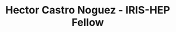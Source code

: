 ---
permalink: /fellows/HectorCastorNoguez.html
layout: fellow
pagetype: fellow
active: false
title: Hector Castro Noguez - IRIS-HEP Fellow
fellow-name: Hector Castro Noguez
project_title: Domain Adaptation via Histogram Loss Component
focus-area: ia
dates:
  start: 2020-06-01
  end: 2020-08-31
photo: /assets/images/team/fellows-2020/HectorCastorNoguez.jpeg
institution: Boston University
website:
e-mail: hectorc@bu.edu
mentors:
- Samuel May (Boston University)
- Indara Suarez (Boston University)
project_goal: >
  While gradient reversal layers are shown to be successful, it is possible to take
  a more direct approach to improving the agreement between data and simulation. Rather
  than discourage the DNN from learning features which allow it to distinguish between
  examples from the source and target domain (as done for the gradient reversal layer),
  we propose to explicitly reward the DNN for minimizing differences between distributions
  in the source and target domains.
proposal: /assets/pdf/fellows-2020/Fellow-HectorCastorNoguez-Proposal.pdf
presentations:
- title: Domain Adaptation via Histogram Loss Component
  date: 2021-10-27
  url: https://indico.cern.ch/event/1074443/contributions/4518237/attachments/2335480/3980758/IRIS-HEP%20Domain%20Adaptation%20Presentation%20%281%29.pdf
  meeting: IRIS-HEP Topical Meetings
  meetingurl: https://indico.cern.ch/event/1074443/
  recordingurl: https://youtu.be/l5ZN8fjPW9c
  focus-area: ia
github-username:
linkedin-profile: https://www.linkedin.com/in/hector-castro
challenge-area:
funding-source: nsf
---